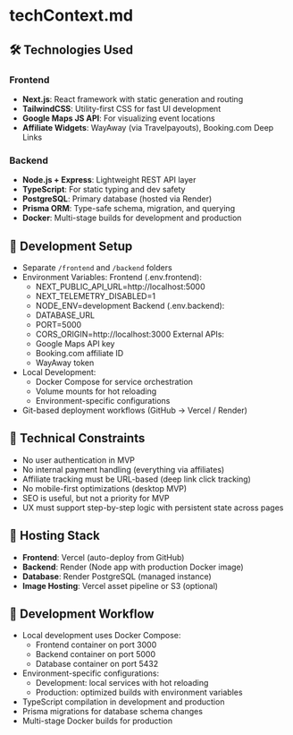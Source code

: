 # techContext.md

## 🛠 Technologies Used

### Frontend

- **Next.js**: React framework with static generation and routing
- **TailwindCSS**: Utility-first CSS for fast UI development
- **Google Maps JS API**: For visualizing event locations
- **Affiliate Widgets**: WayAway (via Travelpayouts), Booking.com Deep Links

### Backend

- **Node.js + Express**: Lightweight REST API layer
- **TypeScript**: For static typing and dev safety
- **PostgreSQL**: Primary database (hosted via Render)
- **Prisma ORM**: Type-safe schema, migration, and querying
- **Docker**: Multi-stage builds for development and production

## 🧪 Development Setup

- Separate `/frontend` and `/backend` folders
- Environment Variables:
  Frontend (.env.frontend):
    - NEXT_PUBLIC_API_URL=http://localhost:5000
    - NEXT_TELEMETRY_DISABLED=1
    - NODE_ENV=development
  Backend (.env.backend):
    - DATABASE_URL
    - PORT=5000
    - CORS_ORIGIN=http://localhost:3000
  External APIs:
    - Google Maps API key
    - Booking.com affiliate ID
    - WayAway token
- Local Development:
  - Docker Compose for service orchestration
  - Volume mounts for hot reloading
  - Environment-specific configurations
- Git-based deployment workflows (GitHub → Vercel / Render)

## 🚧 Technical Constraints

- No user authentication in MVP
- No internal payment handling (everything via affiliates)
- Affiliate tracking must be URL-based (deep link click tracking)
- No mobile-first optimizations (desktop MVP)
- SEO is useful, but not a priority for MVP
- UX must support step-by-step logic with persistent state across pages

## 🧱 Hosting Stack

- **Frontend**: Vercel (auto-deploy from GitHub)
- **Backend**: Render (Node app with production Docker image)
- **Database**: Render PostgreSQL (managed instance)
- **Image Hosting**: Vercel asset pipeline or S3 (optional)

## 🔄 Development Workflow

- Local development uses Docker Compose:
  - Frontend container on port 3000
  - Backend container on port 5000
  - Database container on port 5432
- Environment-specific configurations:
  - Development: local services with hot reloading
  - Production: optimized builds with environment variables
- TypeScript compilation in development and production
- Prisma migrations for database schema changes
- Multi-stage Docker builds for production
